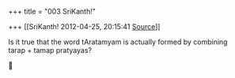 +++
title = "003 SriKanth!"

+++
[[SriKanth!	2012-04-25, 20:15:41 [Source](https://groups.google.com/g/samskrita/c/FD0j7meEi7k)]]



Is it true that the word tAratamyam is actually formed by combining  
tarap + tamap pratyayas?  



